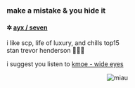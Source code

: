 ### make a mistake & you hide it

#### <p>✲ <ins>ayx / seven</ins>
i like scp, life of luxury, and chills top15<br>
stan trevor henderson 🛐🛐🛐</p>
<p>i suggest you listen to <a href="https://soundcloud.com/kmoethekid/wideeyes">kmoe - wide eyes</a>
<br>
<p align="center"><img src="https://github.com/7valv/7valv/assets/127133785/23e8d1b7-6404-4b8a-adcf-cf7daad4cc4a" alt="miau"></p>

<!--
**7valv/7valv** is a ✨ _special_ ✨ repository because its `README.md` (this file) appears on your GitHub profile.-->
